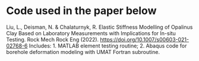 # Code used in the paper below
Liu, L., Deisman, N. &amp; Chalaturnyk, R. Elastic Stiffness Modelling of Opalinus Clay Based on Laboratory Measurements with Implications for In-situ Testing. Rock Mech Rock Eng (2022). https://doi.org/10.1007/s00603-021-02768-6
Includes: 1. MATLAB element testing routine; 2. Abaqus code for borehole deformation modeling with UMAT Fortran subroutine.
